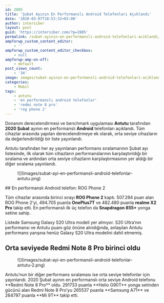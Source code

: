 ```yaml
---
id: 2885
title: 'Şubat Ayının En Performanslı Android Telefonları Açıklandı'
date: '2020-03-07T18:53:32+03:00'
author: intersiber
layout: post
guid: 'https://intersiber.com/?p=2885'
permalink: /subat-ayinin-en-performansli-android-telefonlari-aciklandi/
ampforwp_custom_content_editor:
    - ''
ampforwp_custom_content_editor_checkbox:
    - null
ampforwp-amp-on-off:
    - default
post_views_count:
    - '34'
image: images/subat-ayinin-en-performansli-android-telefonlari-aciklandi.png
categories:
    - Mobil
tags:
    - antutu
    - 'en performanslı android telefonlar'
    - 'redmi note 8 pro'
    - 'rog phone 2'
---
```


Donanım derecelendirmesi ve benchmark uygulaması **Antutu** tarafından **2020 Şubat** ayının en performanslı **Android** telefonları açıklandı. Tüm cihazlar arasında yapılan derecelendirmeye ek olarak, orta seviye cihazların da değerlendirildiği bir liste yayınlandı.

Antutu tarafından her ay yayınlanan performans sıralamarının Şubat ayı listesinde, ilk olarak tüm cihazların performanslarının karşılaştırıldığı bir sıralama ve ardından orta seviye cihazların karşılaştırmasının yer aldığı bir diğer sıralama yayınlandı.

<figure class="wp-block-image size-large">![](images/subat-ayi-en-performansli-android-telefonlar-antutu.png)</figure>## En performanslı Android telefon: ROG Phone 2

Tüm cihazlar arasında birinci sırayı **ROG Phone 2** kaptı. 507.284 puan alan ROG Phone 2’yi, 494.705 puanla **OnePlus7T** ve 482.480 puanla **realme X2 Pro** takip etti. En performanslı ilk üç telefon da **Snapdragon 855+** yonga setine sahip.

Listede Samsung Galaxy S20 Ultra modeli yer almıyor. S20 Ultra’nın performansı ve Antutu puanı göz önüne alındığında, anlaşılan Antutu performans yarışına henüz Galaxy S20 Ultra modelini dahil etmemiş.

## Orta seviyede Redmi Note 8 Pro birinci oldu

<figure class="wp-block-image size-large">![](images/subat-ayi-en-performansli-android-telefonlar-antutu-2.png)</figure>Antutu’nun bir diğer performans sıralaması ise orta seviye telefonlar için yayınlandı. 2020 Şubat ayının en performanslı orta seviye Android telefonu **Redmi Note 8 Pro** oldu. 291733 puanla **Helio G90T** yonga setinden gücünü alan Redmi Note 8 Pro’yu 265537 puanla **Samsung A71** ve 264797 puanla **Mi 9T** takip etti.